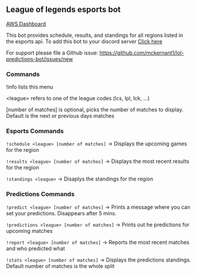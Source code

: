 ## League of legends esports bot

[AWS Dashboard](https://cloudwatch.amazonaws.com/dashboard.html?dashboard=Discord-Bots&context=eyJSIjoidXMtZWFzdC0xIiwiRCI6ImN3LWRiLTY1MzUyODg3Mzk1MSIsIlUiOiJ1cy1lYXN0LTFfWWdlV3dsS0tGIiwiQyI6Ijc4OHJ1bGIzdDNvaTc3dTJjbGhoOTlzbGNpIiwiSSI6InVzLWVhc3QtMTo2Y2I0ZmQ2Yy04MWJlLTRmNjYtYmM1ZS01OTJmYzZmZjdhYWYiLCJNIjoiUHVibGljIn0=)

This bot provides schedule, results, and standings for all regions listed in the esports api.
To add this bot to your discord server [Click here](https://discord.com/api/oauth2/authorize?client_id=725169546633281628&permissions=2112&scope=bot)

For support please file a Github issue: https://github.com/mckernant1/lol-predictions-bot/issues/new

### Commands
!info lists this menu

\<league\> refers to one of the league codes (lcs, lpl, lck, ...) 

[number of matches] is optional, picks the number of matches to display. Default is the next or previous days matches

### Esports Commands
`!schedule <league> [number of matches]` -> Displays the upcoming games for the region

`!results <league> [number of matches]` -> Displays the most recent results for the region 

`!standings <league>` -> Disaplys the standings for the region 

### Predictions Commands
`!predict <league> [number of matches]` -> Prints a message where you can set your predictions. Disappears after 5 mins.

`!predictions <league> [number of matches]` -> Prints out he predictions for upcoming matches

`!report <league> [number of matches]` -> Reports the most recent matches and who predicted what

`!stats <league> [number of matches]` -> Displays the predictions standings. Default number of matches is the whole split
